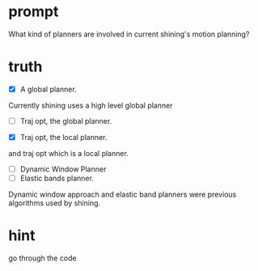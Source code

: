 # prompt
What kind of planners are involved in current shining's motion planning?

# truth

- [x] A global planner.

Currently shining uses a high level global planner

- [ ] Traj opt, the global planner.

- [x] Traj opt, the local planner.

 and traj opt which is a local planner.

- [ ] Dynamic Window Planner
- [ ] Elastic bands planner.

Dynamic window approach and elastic band planners were previous algorithms used by shining.

# hint
go through the code
